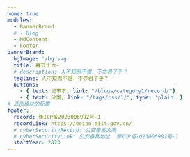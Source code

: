 ```yaml
---
home: true
modules:
  - BannerBrand
  # - Blog
  - MdContent
  - Footer
bannerBrand:
  bgImage: '/bg.svg'
  title: 暮节十六~
  # description: 人不知而不愠，不亦君子乎？
  tagline: 人不知而不愠，不亦君子乎？
  buttons:
    - { text: 记事本, link: "/blogs/category1/record/"}
    - { text: 分类, link: "/tags/css/1/", type: 'plain' }
# 底部模块的配置
footer: 
  record: 豫ICP备2023006982号-1
  recordLink: https://beian.miit.gov.cn/
  # cyberSecurityRecord: 公安备案文案
  # cyberSecurityLink: 公安备案地址  豫ICP备2023006982号-1
  startYear: 2023
---
```


